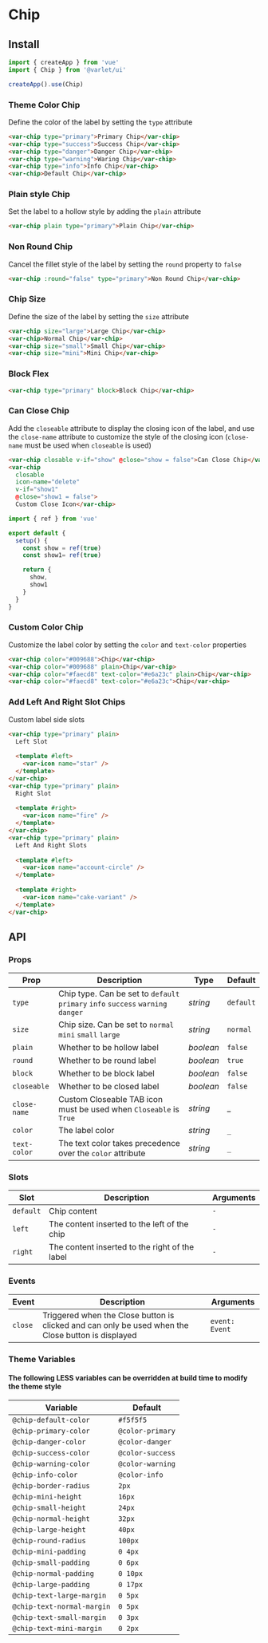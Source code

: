 # Chip

## Install

```js
import { createApp } from 'vue'
import { Chip } from '@varlet/ui'

createApp().use(Chip)
```

### Theme Color Chip

Define the color of the label by setting the `type` attribute

```html
<var-chip type="primary">Primary Chip</var-chip>
<var-chip type="success">Success Chip</var-chip>
<var-chip type="danger">Danger Chip</var-chip>
<var-chip type="warning">Waring Chip</var-chip>
<var-chip type="info">Info Chip</var-chip>
<var-chip>Default Chip</var-chip>
```

### Plain style Chip

Set the label to a hollow style by adding the `plain` attribute

```html
<var-chip plain type="primary">Plain Chip</var-chip>
```

### Non Round Chip

Cancel the fillet style of the label by setting the `round` property to `false`

```html
<var-chip :round="false" type="primary">Non Round Chip</var-chip>
```

### Chip Size

Define the size of the label by setting the `size` attribute

```html
<var-chip size="large">Large Chip</var-chip>
<var-chip>Normal Chip</var-chip>
<var-chip size="small">Small Chip</var-chip>
<var-chip size="mini">Mini Chip</var-chip>
```

### Block Flex

```html
<var-chip type="primary" block>Block Chip</var-chip>
```

### Can Close Chip

Add the `closeable` attribute to display the closing icon of the label, and use the `close-name` attribute to customize
the style of the closing icon (`close-name` must be used when `closeable` is used)

```html
<var-chip closable v-if="show" @close="show = false">Can Close Chip</var-chip>
<var-chip 
  closable 
  icon-name="delete" 
  v-if="show1" 
  @close="show1 = false">
  Custom Close Icon</var-chip>
```

```js
import { ref } from 'vue'

export default {
  setup() {
    const show = ref(true)
    const show1= ref(true)

    return {
      show,
      show1
    }
  }
}
```

### Custom Color Chip

Customize the label color by setting the `color` and `text-color` properties

```html
<var-chip color="#009688">Chip</var-chip>
<var-chip color="#009688" plain>Chip</var-chip>
<var-chip color="#faecd8" text-color="#e6a23c" plain>Chip</var-chip>
<var-chip color="#faecd8" text-color="#e6a23c">Chip</var-chip>
```

### Add Left And Right Slot Chips

Custom label side slots

```html
<var-chip type="primary" plain>
  Left Slot
  
  <template #left>
    <var-icon name="star" />
  </template>
</var-chip>
<var-chip type="primary" plain>
  Right Slot
  
  <template #right>
    <var-icon name="fire" />
  </template>
</var-chip>
<var-chip type="primary" plain>
  Left And Right Slots
  
  <template #left>
    <var-icon name="account-circle" />
  </template>
  
  <template #right>
    <var-icon name="cake-variant" />
  </template>
</var-chip>
```

## API

### Props

| Prop | Description | Type | Default |
| --- | --- | --- | --- |
| `type` | Chip type. Can be set to   `default` `primary` `info` `success` `warning` `danger` | _string_ | `default` |
| `size` | Chip size. Can be set to   `normal` `mini` `small` `large` | _string_ | `normal` |
| `plain` | Whether to be hollow label | _boolean_ | `false` |
| `round` | Whether to be round label | _boolean_ | `true` |
| `block` | Whether to be block label | _boolean_ | `false` |
| `closeable` | Whether to be closed label | _boolean_ | `false`|
| `close-name` | Custom Closeable TAB icon must be used when `Closeable` is `True`| _string_ | _ |
| `color` | The label color | _string_ | `_` |
| `text-color` | The text color takes precedence over the `color` attribute | _string_ | `_` |

### Slots

| Slot | Description | Arguments |
| --- | --- | --- |
| `default` | Chip content | `-` |
| `left` | The content inserted to the left of the chip | `-` |
| `right` | The content inserted to the right of the label | `-` |

### Events

| Event | Description | Arguments |
| --- | --- | --- |
| `close` | Triggered when the Close button is clicked and can only be used when the Close button is displayed | `event: Event` |

### Theme Variables
#### The following LESS variables can be overridden at build time to modify the theme style

| Variable | Default |
| --- | --- |
| `@chip-default-color` | `#f5f5f5` |
| `@chip-primary-color` | `@color-primary`|
| `@chip-danger-color` |  `@color-danger`|
| `@chip-success-color` | `@color-success`|
| `@chip-warning-color` |  `@color-warning`|
| `@chip-info-color` | `@color-info`|
| `@chip-border-radius` | `2px` |
| `@chip-mini-height` | `16px` |
| `@chip-small-height` | `24px` |
| `@chip-normal-height` | `32px` |
| `@chip-large-height` | `40px` |
| `@chip-round-radius` | `100px` |
| `@chip-mini-padding` | `0 4px` |
| `@chip-small-padding` | `0 6px` |
| `@chip-normal-padding` | `0 10px` |
| `@chip-large-padding` | `0 17px` |
| `@chip-text-large-margin` | `0 5px` |
| `@chip-text-normal-margin` | `0 5px` |
| `@chip-text-small-margin` | `0 3px` |
| `@chip-text-mini-margin` | `0 2px` |